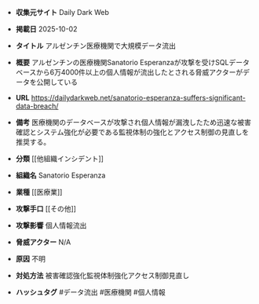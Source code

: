 - **収集元サイト**
Daily Dark Web

- **掲載日**
2025-10-02

- **タイトル**
アルゼンチン医療機関で大規模データ流出

- **概要**
アルゼンチンの医療機関Sanatorio Esperanzaが攻撃を受けSQLデータベースから6万4000件以上の個人情報が流出したとされる脅威アクターがデータを公開している

- **URL**
https://dailydarkweb.net/sanatorio-esperanza-suffers-significant-data-breach/

- **備考**
医療機関のデータベースが攻撃され個人情報が漏洩したため迅速な被害確認とシステム強化が必要である監視体制の強化とアクセス制御の見直しを推奨する。

- **分類**
[[他組織インシデント]]

- **組織名**
Sanatorio Esperanza

- **業種**
[[医療業]]

- **攻撃手口**
[[その他]]

- **攻撃影響**
個人情報流出

- **脅威アクター**
N/A

- **原因**
不明

- **対処方法**
被害確認強化監視体制強化アクセス制御見直し

- **ハッシュタグ**
#データ流出 #医療機関 #個人情報
